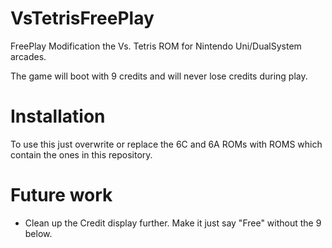 # VsTetrisFreePlay
FreePlay Modification the Vs. Tetris ROM for Nintendo Uni/DualSystem arcades.

The game will boot with 9 credits and will never lose credits during play.

# Installation
To use this just overwrite or replace the 6C and 6A ROMs with ROMS which contain the ones in this repository.

# Future work
- Clean up the Credit display further. Make it just say "Free" without the 9 below.